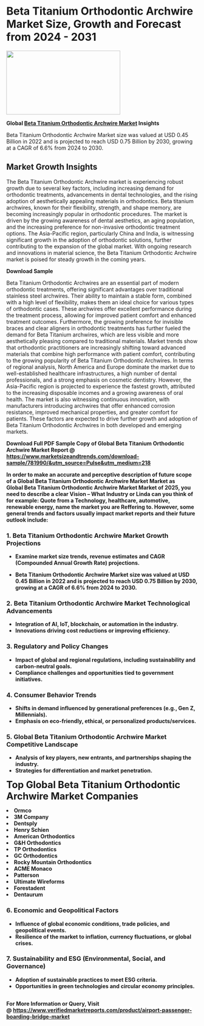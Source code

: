 <H1>Beta Titanium Orthodontic Archwire Market Size, Growth and Forecast from 2024 - 2031</H1><img class="aligncenter size-medium wp-image-584254" src="https://thirdeyenews.in/wp-content/uploads/2024/09/Global-Market-Research-300x168.jpeg" alt="" width="300" height="168" /><p><strong>Global&nbsp;<a href="https://www.marketsizeandtrends.com/download-sample/781990/&amp;utm_source=Pulse&amp;utm_medium=218">Beta Titanium Orthodontic Archwire Market</a> Insights</strong></p><p>Beta Titanium Orthodontic Archwire Market size was valued at USD 0.45 Billion in 2022 and is projected to reach USD 0.75 Billion by 2030, growing at a CAGR of 6.6% from 2024 to 2030.</p><p><h2>Market Growth Insights</h2> <p>The Beta Titanium Orthodontic Archwire market is experiencing robust growth due to several key factors, including increasing demand for orthodontic treatments, advancements in dental technologies, and the rising adoption of aesthetically appealing materials in orthodontics. Beta titanium archwires, known for their flexibility, strength, and shape memory, are becoming increasingly popular in orthodontic procedures. The market is driven by the growing awareness of dental aesthetics, an aging population, and the increasing preference for non-invasive orthodontic treatment options. The Asia-Pacific region, particularly China and India, is witnessing significant growth in the adoption of orthodontic solutions, further contributing to the expansion of the global market. With ongoing research and innovations in material science, the Beta Titanium Orthodontic Archwire market is poised for steady growth in the coming years.</p> <p><strong>Download Sample</strong></p> <p>Beta Titanium Orthodontic Archwires are an essential part of modern orthodontic treatments, offering significant advantages over traditional stainless steel archwires. Their ability to maintain a stable form, combined with a high level of flexibility, makes them an ideal choice for various types of orthodontic cases. These archwires offer excellent performance during the treatment process, allowing for improved patient comfort and enhanced treatment outcomes. Furthermore, the growing preference for invisible braces and clear aligners in orthodontic treatments has further fueled the demand for Beta Titanium archwires, which are less visible and more aesthetically pleasing compared to traditional materials. Market trends show that orthodontic practitioners are increasingly shifting toward advanced materials that combine high performance with patient comfort, contributing to the growing popularity of Beta Titanium Orthodontic Archwires. In terms of regional analysis, North America and Europe dominate the market due to well-established healthcare infrastructures, a high number of dental professionals, and a strong emphasis on cosmetic dentistry. However, the Asia-Pacific region is projected to experience the fastest growth, attributed to the increasing disposable incomes and a growing awareness of oral health. The market is also witnessing continuous innovation, with manufacturers introducing archwires that offer enhanced corrosion resistance, improved mechanical properties, and greater comfort for patients. These factors are expected to drive further growth and adoption of Beta Titanium Orthodontic Archwires in both developed and emerging markets.</p> <p><strong></p><p><span class=""><strong>Download Full PDF Sample Copy of Global Beta Titanium Orthodontic Archwire Market Report</strong> @ <a href="https://www.marketsizeandtrends.com/download-sample/781990/&amp;utm_source=Pulse&amp;utm_medium=218" target="_blank">https://www.marketsizeandtrends.com/download-sample/781990/&amp;utm_source=Pulse&amp;utm_medium=218</a></span></p><p>In order to make an accurate and perceptive description of future scope of a Global&nbsp;Beta Titanium Orthodontic Archwire Market Market as Global&nbsp;Beta Titanium Orthodontic Archwire Market Market of 2025, you need to describe a clear Vision &ndash; What Industry or Linda can you think of for example: Quote from a Technology, healthcare, automotive, renewable energy, name the market you are Reffering to. However, some general trends and factors usually impact market reports and their future outlook include:</p><h3>1.&nbsp;<strong>Beta Titanium Orthodontic Archwire Market Growth Projections</strong></h3><ul><li>Examine market size trends, revenue estimates and CAGR (Compounded Annual Growth Rate) projections.</li><li><p>Beta Titanium Orthodontic Archwire Market size was valued at USD 0.45 Billion in 2022 and is projected to reach USD 0.75 Billion by 2030, growing at a CAGR of 6.6% from 2024 to 2030.</p></li></ul><h3>2.&nbsp;<strong>Beta Titanium Orthodontic Archwire Market Technological Advancements</strong></h3><ul><li>Integration of AI, IoT, blockchain, or automation in the industry.</li><li>Innovations driving cost reductions or improving efficiency.</li></ul><h3>3.&nbsp;<strong>Regulatory and Policy Changes</strong></h3><ul><li>Impact of global and regional regulations, including sustainability and carbon-neutral goals.</li><li>Compliance challenges and opportunities tied to government initiatives.</li></ul><h3>4.&nbsp;<strong>Consumer Behavior Trends</strong></h3><ul><li>Shifts in demand influenced by generational preferences (e.g., Gen Z, Millennials).</li><li>Emphasis on eco-friendly, ethical, or personalized products/services.</li></ul><h3>5.&nbsp;<strong>Global Beta Titanium Orthodontic Archwire Market Competitive Landscape</strong></h3><ul><li>Analysis of key players, new entrants, and partnerships shaping the industry.</li><li>Strategies for differentiation and market penetration.</li></ul><p data-pm-slice="1 1 []"><span style="color: inherit; font-family: inherit; font-size: 25px;">Top Global Beta Titanium Orthodontic Archwire Market Companies</span></p><div class="" data-test-id=""><p><li>Ormco</li><li> 3M Company</li><li> Dentsply</li><li> Henry Schien</li><li> American Orthodontics</li><li> G&H Orthodontics</li><li> TP Orthodontics</li><li> GC Orthodontics</li><li> Rocky Mountain Orthodontics</li><li> ACME Monaco</li><li> Patterson</li><li> Ultimate Wireforms</li><li> Forestadent</li><li> Dentaurum</li></p></div><h3>6.&nbsp;<strong>Economic and Geopolitical Factors</strong></h3><ul><li>Influence of global economic conditions, trade policies, and geopolitical events.</li><li>Resilience of the market to inflation, currency fluctuations, or global crises.</li></ul><h3>7.&nbsp;<strong>Sustainability and ESG (Environmental, Social, and Governance)</strong></h3><ul><li>Adoption of sustainable practices to meet ESG criteria.</li><li>Opportunities in green technologies and circular economy principles.</li></ul><h2><strong style="font-size: 14px;">For More Information or Query, Visit @&nbsp;</strong><a style="background-color: #ffffff; font-size: 14px;" href="https://www.marketsizeandtrends.com/report/beta-titanium-orthodontic-archwire-market/" target="_blank">https://www.verifiedmarketreports.com/product/airport-passenger-boarding-bridge-market</a></h2>
